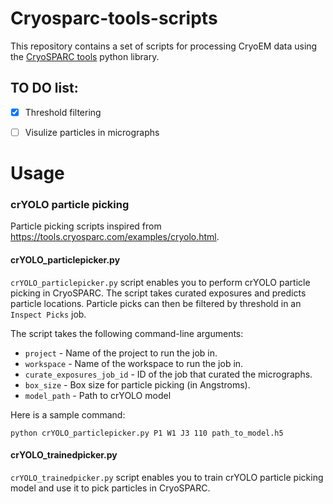 # Cryosparc-tools-scripts
This repository contains a set of scripts for processing CryoEM data using the [CryoSPARC tools](https://tools.cryosparc.com/intro.html) python library.


## TO DO list:
- [X] Threshold filtering
- [ ] Visulize particles in micrographs



# Usage

### crYOLO particle picking
Particle picking scripts inspired from https://tools.cryosparc.com/examples/cryolo.html.

#### crYOLO_particlepicker.py
`crYOLO_particlepicker.py` script enables you to perform crYOLO particle picking in CryoSPARC. The script takes curated exposures and predicts particle locations. Particle picks can then be filtered by threshold in an `Inspect Picks` job.

The script takes the following command-line arguments:

- `project` - Name of the project to run the job in.
- `workspace` - Name of the workspace to run the job in.
- `curate_exposures_job_id` - ID of the job that curated the micrographs.
- `box_size` - Box size for particle picking (in Angstroms).
- `model_path` - Path to crYOLO model

Here is a sample command:
``` 
python crYOLO_particlepicker.py P1 W1 J3 110 path_to_model.h5 
```

#### crYOLO_trainedpicker.py
`crYOLO_trainedpicker.py` script enables you to train crYOLO particle picking model and use it to pick particles in CryoSPARC.